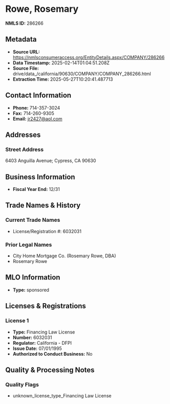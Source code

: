 # Rowe, Rosemary

**NMLS ID:** 286266

## Metadata
- **Source URL:** https://nmlsconsumeraccess.org/EntityDetails.aspx/COMPANY/286266
- **Data Timestamp:** 2025-02-14T01:04:51.208Z
- **Source File:** drive/data_/california/90630/COMPANY/COMPANY_286266.html
- **Extraction Time:** 2025-05-27T10:20:41.487713

## Contact Information
- **Phone:** 714-357-3024
- **Fax:** 714-260-9305
- **Email:** jr2427@aol.com

## Addresses
### Street Address
6403 Anguilla Avenue; Cypress, CA 90630

## Business Information
- **Fiscal Year End:** 12/31

## Trade Names & History
### Current Trade Names
- License/Registration #: 6032031

### Prior Legal Names
- City Home Mortgage Co. (Rosemary Rowe, DBA)
- Rosemary Rowe

## MLO Information
- **Type:** sponsored

## Licenses & Registrations

### License 1
- **Type:** Financing Law License
- **Number:** 6032031
- **Regulator:** California - DFPI
- **Issue Date:** 07/01/1995
- **Authorized to Conduct Business:** No

## Quality & Processing Notes
### Quality Flags
- unknown_license_type_Financing Law License
